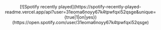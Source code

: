 <div id="header" align="center">
  [![Spotify recently played](https://spotify-recently-played-readme.vercel.app/api?user=31eoma6noyy67k4tpwfqxi52qsge&unique={true|1|on|yes})(https://open.spotify.com/user/31eoma6noyy67k4tpwfqxi52qsge)

</div>
